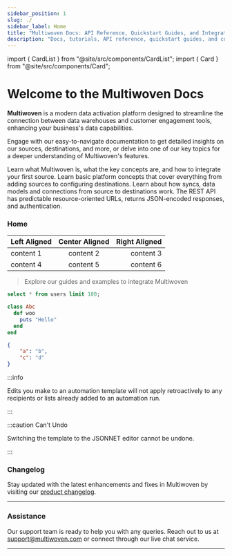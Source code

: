 ```yaml
---
sidebar_position: 1
slug: ./
sidebar_label: Home
title: "Multiwoven Docs: API Reference, Quickstart Guides, and Integrations"
description: "Docs, tutorials, API reference, quickstart guides, and code snippets for getting started with Multiwoven."
---
```


import { CardList } from "@site/src/components/CardList";
import { Card } from "@site/src/components/Card";

# Welcome to the Multiwoven Docs

**Multiwoven** is a modern data activation platform designed to streamline the connection between data warehouses and customer engagement tools, enhancing your business's data capabilities.

Engage with our easy-to-navigate documentation to get detailed insights on our sources, destinations, and more, or delve into one of our key topics for a deeper understanding of Multiwoven's features.

<CardList size="medium">
  <Card title="Getting Started" href="/getting-started/introduction/" linkText="Learn More">
    Learn what Multiwoven is, what the key concepts are, and how to integrate your first source.
  </Card>
  <Card title="Tutorials" href="/" linkText="Learn More">
    Learn basic platform concepts that cover everything from adding sources to configuring
    destinations.
  </Card>
  <Card title="Connections" href="/" linkText="Learn More">
    Learn about how syncs, data models and connections from source to destinations work.
  </Card>
  <Card title="API Reference" href="/api" linkText="Learn More">
    The REST API has predictable resource-oriented URLs, returns JSON-encoded responses, and authentication.
  </Card>
</CardList>

### Home

| Left Aligned | Center Aligned | Right Aligned |
|:-------------|:--------------:|--------------:|
| content 1    |   content 2    |    content 3  |
| content 4    |   content 5    |    content 6  |

> Explore our guides and examples to integrate Multiwoven

```sql
select * from users limit 100;
```

```ruby
class Abc
  def woo
    puts "Hello"
  end
end
```

```json
{
    "a": "b",
    "c": "d"
}
```

:::info

Edits you make to an automation template will not apply retroactively to any recipients or lists already added to an automation run.

:::

:::caution Can't Undo

Switching the template to the JSONNET editor cannot be undone.

:::

### Changelog

Stay updated with the latest enhancements and fixes in Multiwoven by visiting our [product changelog](./).

----

### Assistance

Our support team is ready to help you with any queries. Reach out to us at [support@multiwoven.com](mailto:support@multiwoven.com) or connect through our live chat service.

---


